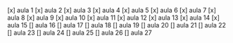 [x] aula 1
[x] aula 2
[x] aula 3
[x] aula 4
[x] aula 5
[x] aula 6
[x] aula 7
[x] aula 8
[x] aula 9
[x] aula 10
[x] aula 11
[x] aula 12
[x] aula 13
[x] aula 14
[x] aula 15
[] aula 16
[] aula 17
[] aula 18
[] aula 19
[] aula 20
[] aula 21
[] aula 22
[] aula 23
[] aula 24
[] aula 25
[] aula 26
[] aula 27